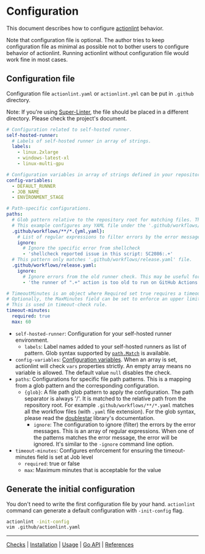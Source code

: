 Configuration
=============

This document describes how to configure [actionlint](..) behavior.

Note that configuration file is optional. The author tries to keep configuration file as minimal as possible not to
bother users to configure behavior of actionlint. Running actionlint without configuration file would work fine in most
cases.

## Configuration file

Configuration file `actionlint.yaml` or `actionlint.yml` can be put in `.github` directory.

Note: If you're using [Super-Linter][], the file should be placed in a different directory. Please check the project's document.

```yaml
# Configuration related to self-hosted runner.
self-hosted-runner:
  # Labels of self-hosted runner in array of strings.
  labels:
    - linux.2xlarge
    - windows-latest-xl
    - linux-multi-gpu

# Configuration variables in array of strings defined in your repository or organization.
config-variables:
  - DEFAULT_RUNNER
  - JOB_NAME
  - ENVIRONMENT_STAGE

# Path-specific configurations.
paths:
  # Glob pattern relative to the repository root for matching files. The path separator is always '/'.
  # This example configures any YAML file under the '.github/workflows/' directory.
  .github/workflows/**/*.{yml,yaml}:
    # List of regular expressions to filter errors by the error messages.
    ignore:
      # Ignore the specific error from shellcheck
      - 'shellcheck reported issue in this script: SC2086:.+'
  # This pattern only matches '.github/workflows/release.yaml' file.
  .github/workflows/release.yaml:
    ignore:
      # Ignore errors from the old runner check. This may be useful for (outdated) self-hosted runner environment.
      - 'the runner of ".+" action is too old to run on GitHub Actions'

# TimeoutMinutes is an object where Required set true requires a timeout-minutes value to be present.
# Optionally, the MaxMinutes field can be set to enforce an upper limit on the timeout-minutes value.
# This is used in timeout-check rule. 
timeout-minutes:
  required: true
  max: 60
```

- `self-hosted-runner`: Configuration for your self-hosted runner environment.
  - `labels`: Label names added to your self-hosted runners as list of pattern. Glob syntax supported by [`path.Match`][pat]
    is available.
- `config-variables`: [Configuration variables][vars]. When an array is set, actionlint will check `vars` properties strictly.
  An empty array means no variable is allowed. The default value `null` disables the check.
- `paths`: Configurations for specific file path patterns. This is a mapping from a glob pattern and the corresponding
  configuration.
  - `{glob}`: A file path glob pattern to apply the configuration. The path separator is always '/'. It is matched to the
    relative path from the repository root. For example `.github/workflows/**/*.yaml` matches all the workflow files (with
    `.yaml` file extension). For the glob syntax, please read the [doublestar][] library's documentation.
    - `ignore`: The configuration to ignore (filter) the errors by the error messages. This is an array of regular
      expressions. When one of the patterns matches the error message, the error will be ignored. It's similar to the
      `-ignore` command line option.
- `timeout-minutes`: Configures enforcement for ensuring the timeout-minutes field is set at Job level
  - `required`: true or false
  - `max`: Maximum minutes that is acceptable for the value 


## Generate the initial configuration

You don't need to write the first configuration file by your hand. `actionlint` command can generate a default configuration
with `-init-config` flag.

```sh
actionlint -init-config
vim .github/actionlint.yaml
```

---

[Checks](checks.md) | [Installation](install.md) | [Usage](usage.md) | [Go API](api.md) | [References](reference.md)

[Super-Linter]: https://github.com/super-linter/super-linter
[pat]: https://pkg.go.dev/path#Match
[vars]: https://docs.github.com/en/actions/learn-github-actions/variables
[doublestar]: https://github.com/bmatcuk/doublestar
